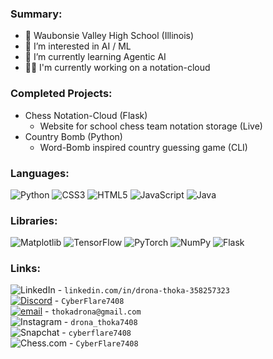 ### Summary:
- 🏫 Waubonsie Valley High School (Illinois)
- 👀 I’m interested in AI / ML
- 🌱 I’m currently learning Agentic AI
- 🧑‍💼 I'm currently working on a notation-cloud

### Completed Projects:
  * Chess Notation-Cloud (Flask) 
      - Website for school chess team notation storage (Live) 
  * Country Bomb (Python)
       - Word-Bomb inspired country guessing game (CLI)

### Languages:
![Python](https://img.shields.io/badge/python-3670A0?style=for-the-badge&logo=python&logoColor=ffdd54) ![CSS3](https://img.shields.io/badge/css3-%231572B6.svg?style=for-the-badge&logo=css3&logoColor=white) ![HTML5](https://img.shields.io/badge/html5-%23E34F26.svg?style=for-the-badge&logo=html5&logoColor=white) ![JavaScript](https://img.shields.io/badge/javascript-%23323330.svg?style=for-the-badge&logo=javascript&logoColor=%23F7DF1E) ![Java](https://img.shields.io/badge/java-%23ED8B00.svg?style=for-the-badge&logo=openjdk&logoColor=white) 

### Libraries:
![Matplotlib](https://img.shields.io/badge/Matplotlib-%23ffffff.svg?style=for-the-badge&logo=Matplotlib&logoColor=black) ![TensorFlow](https://img.shields.io/badge/TensorFlow-%23FF6F00.svg?style=for-the-badge&logo=TensorFlow&logoColor=white) ![PyTorch](https://img.shields.io/badge/PyTorch-%23EE4C2C.svg?style=for-the-badge&logo=PyTorch&logoColor=white) ![NumPy](https://img.shields.io/badge/numpy-%23013243.svg?style=for-the-badge&logo=numpy&logoColor=white) ![Flask](https://img.shields.io/badge/flask-%23000.svg?style=for-the-badge&logo=flask&logoColor=white)
  
### Links:
![LinkedIn](https://img.shields.io/badge/-LinkedIn-0077B5?style=flat&logo=linkedin&logoColor=white) - `linkedin.com/in/drona-thoka-358257323`    
[![Discord](https://img.shields.io/badge/Discord-%237289DA.svg?logo=discord&logoColor=white)]() - `CyberFlare7408` \
[![email](https://img.shields.io/badge/Email-D14836?logo=gmail&logoColor=white)](mailto:thokadrona@gmail.com) - `thokadrona@gmail.com` \
![Instagram](https://img.shields.io/badge/-Instagram-E4405F?style=flat&logo=instagram&logoColor=white) - `drona_thoka7408` \
![Snapchat](https://img.shields.io/badge/-Snapchat-FFFC00?style=flat&logo=snapchat&logoColor=000000) - `cyberflare7408`      
![Chess.com](https://img.shields.io/badge/-Chess.com-6AA84F?style=flat&logo=chess.com&logoColor=white) - `CyberFlare7408`    




